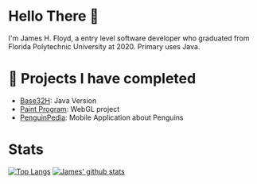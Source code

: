 # Hello There 👋

I'm James H. Floyd, a entry level software developer who graduated from Florida Polytechnic University at 2020. Primary uses Java.

# 🔭 Projects I have completed
- [Base32H](https://github.com/JamesFloyd-Pen/base32h.java): Java Version
- [Paint Program](https://github.com/JamesFloyd-Pen/Paint-Program): WebGL project
- [PenguinPedia](https://github.com/JamesFloyd-Pen/PenguinPedia): Mobile Application about Penguins

# Stats 
[![Top Langs](https://github-readme-stats.vercel.app/api/top-langs/?username=JamesFloyd-Pen&layout=compact)](https://github.com/anuraghazra/github-readme-stats)
[![James' github stats](https://github-readme-stats.vercel.app/api?username=JamesFloyd-Pen)](https://github.com/anuraghazra/github-readme-stats)

<!--
**JamesFloyd-Pen/JamesFloyd-Pen** is a ✨ _special_ ✨ repository because its `README.md` (this file) appears on your GitHub profile.

Here are some ideas to get you started:

- 🔭 I’m currently working on ...
- 🌱 I’m currently learning ...
- 👯 I’m looking to collaborate on ...
- 🤔 I’m looking for help with ...
- 💬 Ask me about ...
- 📫 How to reach me: ...
- 😄 Pronouns: ...
- ⚡ Fun fact: ...
-->
